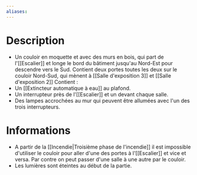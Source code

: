 ```yaml
---
aliases:
---
```

# Description
- Un couloir en moquette et avec des murs en bois, qui part de l'[[Escalier]] et longe le bord du bâtiment jusqu'au Nord-Est pour descendre vers le Sud. Contient deux portes toutes les deux sur le couloir Nord-Sud, qui mènent  à [[Salle d'exposition 3]] et  [[Salle d'exposition 2]]
Contient : 
- Un [[Extincteur automatique à eau]] au plafond.
- Un interrupteur près de l'[[Escalier]] et un devant chaque salle.
- Des lampes accrochées au mur qui peuvent être allumées avec l'un des trois interrupteurs.
# Informations
- A partir de la [[Incendie|Troisième phase de l'incendie]] il est impossible d'utiliser le couloir pour aller d'une des portes à l'[[Escalier]] et vice et versa. Par contre on peut passer d'une salle à une autre par le couloir.
- Les lumières sont éteintes au début de la partie.
